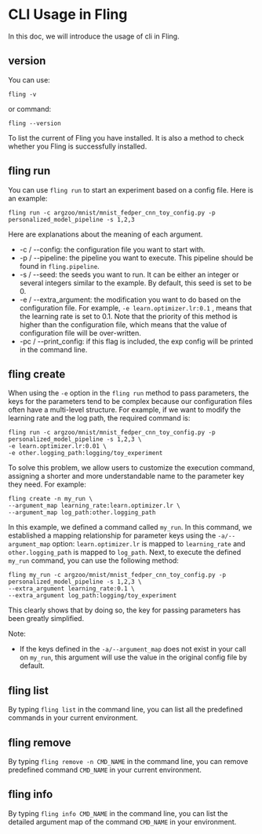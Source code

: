 # CLI Usage in Fling

In this doc, we will introduce the usage of cli in Fling.

## version

You can use:

```shell
fling -v
```

or command:

```shell
fling --version
```

To list the current of Fling you have installed. It is also a method to check whether you Fling is successfully installed.

## fling run

You can use `fling run` to start an experiment based on a config file. Here is an example:

```shell
fling run -c argzoo/mnist/mnist_fedper_cnn_toy_config.py -p personalized_model_pipeline -s 1,2,3
```

Here are explanations about the meaning of each argument.

- -c / --config: the configuration file you want to start with.
- -p / --pipeline: the pipeline you want to execute. This pipeline should be found in `fling.pipeline`.
- -s / --seed: the seeds you want to run. It can be either an integer or several integers similar to the example. By default, this seed is set to be 0.
- -e / --extra_argument: the modification you want to do based on the configuration file. For example, ``-e learn.optimizer.lr:0.1`` , means that the learning rate is set to 0.1. Note that the priority of this method is higher than the configuration file, which means that the value of configuration file will be over-written.
- -pc / --print_config: if this flag is included, the exp config will be printed in the command line.

## fling create

When using the `-e` option in the `fling run` method to pass parameters, the keys for the parameters tend to be complex because our configuration files often have a multi-level structure. For example, if we want to modify the learning rate and the log path, the required command is:

```shell
fling run -c argzoo/mnist/mnist_fedper_cnn_toy_config.py -p personalized_model_pipeline -s 1,2,3 \
-e learn.optimizer.lr:0.01 \
-e other.logging_path:logging/toy_experiment
```

To solve this problem, we allow users to customize the execution command, assigning a shorter and more understandable name to the parameter key they need. For example:

```shell
fling create -n my_run \
--argument_map learning_rate:learn.optimizer.lr \
--argument_map log_path:other.logging_path
```

In this example, we defined a command called `my_run`. In this command, we established a mapping relationship for parameter keys using the `-a/--argument_map` option: `learn.optimizer.lr` is mapped to `learning_rate` and `other.logging_path` is mapped to `log_path`. Next, to execute the defined `my_run` command, you can use the following method:

```shell
fling my_run -c argzoo/mnist/mnist_fedper_cnn_toy_config.py -p personalized_model_pipeline -s 1,2,3 \
--extra_argument learning_rate:0.1 \
--extra_argument log_path:logging/toy_experiment
```

This clearly shows that by doing so, the key for passing parameters has been greatly simplified.

Note:

- If the keys defined in the `-a/--argument_map` does not exist in your call on `my_run`, this argument will use the value in the original config file by default.

## fling list

By typing `fling list` in the command line, you can list all the predefined commands in your current environment.

## fling remove

By typing `fling remove -n CMD_NAME` in the command line, you can remove predefined command `CMD_NAME` in your current environment.

## fling info

By typing `fling info CMD_NAME` in the command line, you can list the detailed argument map of the command `CMD_NAME` in your environment.